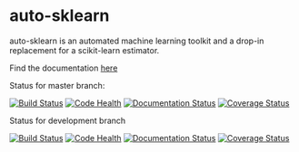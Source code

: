 # auto-sklearn

auto-sklearn is an automated machine learning toolkit and a drop-in replacement for a scikit-learn estimator.

Find the documentation [here](http://auto-sklearn.readthedocs.org)

Status for master branch:

[![Build Status](https://travis-ci.org/automl/auto-sklearn.svg?branch=master)](https://travis-ci.org/automl/auto-sklearn)
[![Code Health](https://landscape.io/github/automl/auto-sklearn/master/landscape.png)](https://landscape.io/github/automl/auto-sklearn/master)
[![Documentation Status](https://readthedocs.org/projects/auto-sklearn/badge/?version=master)](http://auto-sklearn.readthedocs.org/en/master/)
[![Coverage Status](https://coveralls.io/repos/automl/auto-sklearn/badge.svg?branch=master&service=github)](https://coveralls.io/github/automl/auto-sklearn?branch=master)

Status for development branch

[![Build Status](https://travis-ci.org/automl/auto-sklearn.svg?branch=development)](https://travis-ci.org/automl/auto-sklearn)
[![Code Health](https://landscape.io/github/automl/auto-sklearn/development/landscape.png)](https://landscape.io/github/automl/auto-sklearn/development)
[![Documentation Status](https://readthedocs.org/projects/auto-sklearn/badge/?version=development)](http://auto-sklearn.readthedocs.org/en/development/)
[![Coverage Status](https://coveralls.io/repos/automl/auto-sklearn/badge.svg?branch=development&service=github)](https://coveralls.io/github/automl/auto-sklearn?branch=development)
